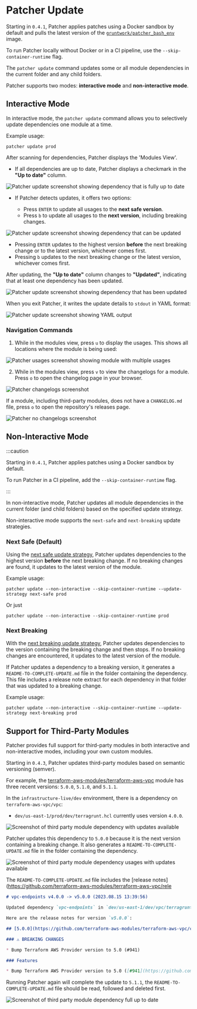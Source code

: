 # Patcher Update

Starting in `0.4.1`, Patcher applies patches using a Docker sandbox by default and pulls the latest version of the [`gruntwork/patcher_bash_env`](https://hub.docker.com/r/gruntwork/patcher_bash_env) image.  

To run Patcher locally without Docker or in a CI pipeline, use the `--skip-container-runtime` flag.  

The `patcher update` command updates some or all module dependencies in the current folder and any child folders.  

Patcher supports two modes: **interactive mode** and **non-interactive mode**.  

## Interactive Mode

In interactive mode, the `patcher update` command allows you to selectively update dependencies one module at a time.  

Example usage:
```
patcher update prod
```

After scanning for dependencies, Patcher displays the 'Modules View'.  

- If all dependencies are up to date, Patcher displays a checkmark in the **"Up to date"** column.  

![Patcher update screenshot showing dependency that is fully up to date](/img/guides/stay-up-to-date/patcher/patcher-update-overview-futd.png)  

- If Patcher detects updates, it offers two options:  
 
    * Press `ENTER` to update all usages to the **next safe version**.  
    * Press `b` to update all usages to the **next version**, including breaking changes.  

![Patcher update screenshot showing dependency that can be updated](/img/guides/stay-up-to-date/patcher/patcher-update-overview-update-available.png)  

- Pressing `ENTER` updates to the highest version **before** the next breaking change or to the latest version, whichever comes first.  
- Pressing `b` updates to the next breaking change or the latest version, whichever comes first.  

After updating, the **"Up to date"** column changes to **"Updated"**, indicating that at least one dependency has been updated.  

![Patcher update screenshot showing dependency that has been updated](/img/guides/stay-up-to-date/patcher/patcher-update-overview-updated.png)

When you exit Patcher, it writes the update details to `stdout` in YAML format:  

![Patcher update screenshot showing YAML output](/img/guides/stay-up-to-date/patcher/patcher-update-yaml-output.png)  

### Navigation Commands  

1. While in the modules view, press `u` to display the usages. This shows all locations where the module is being used:  

![Patcher usages screenshot showing module with multiple usages](/img/guides/stay-up-to-date/patcher/patcher-update-usages-update-available.png)  

2. While in the modules view, press `v` to view the changelogs for a module. Press `o` to open the changelog page in your browser.  

![Patcher changelogs screenshot](/img/guides/stay-up-to-date/patcher/patcher-update-changelog.png)  

If a module, including third-party modules, does not have a `CHANGELOG.md` file, press `o` to open the repository's releases page.  

![Patcher no changelogs screenshot](/img/guides/stay-up-to-date/patcher/patcher-update-no-changelog.png)  


## Non-Interactive Mode

:::caution  

Starting in `0.4.1`, Patcher applies patches using a Docker sandbox by default.  

To run Patcher in a CI pipeline, add the `--skip-container-runtime` flag.  

:::  

In non-interactive mode, Patcher updates all module dependencies in the current folder (and child folders) based on the specified update strategy.  

Non-interactive mode supports the `next-safe` and `next-breaking` update strategies.  

### Next Safe (Default)  

Using the [next safe update strategy](/2.0/docs/patcher/concepts/update-strategies/#next-safe-update-strategy-default), Patcher updates dependencies to the highest version **before** the next breaking change. If no breaking changes are found, it updates to the latest version of the module.  


Example usage:
```
patcher update --non-interactive --skip-container-runtime --update-strategy next-safe prod
```
Or just
```
patcher update --non-interactive --skip-container-runtime prod
```

### Next Breaking  

With the [next breaking update strategy](/2.0/docs/patcher/concepts/update-strategies#next-breaking-update-strategy), Patcher updates dependencies to the version containing the breaking change and then stops. If no breaking changes are encountered, it updates to the latest version of the module.  

If Patcher updates a dependency to a breaking version, it generates a `README-TO-COMPLETE-UPDATE.md` file in the folder containing the dependency. This file includes a release note extract for each dependency in that folder that was updated to a breaking change.  

Example usage:
```
patcher update --non-interactive --skip-container-runtime --update-strategy next-breaking prod
```

## Support for Third-Party Modules  

Patcher provides full support for third-party modules in both interactive and non-interactive modes, including your own custom modules.  

Starting in `0.4.3`, Patcher updates third-party modules based on semantic versioning (semver).  

For example, the [terraform-aws-modules/terraform-aws-vpc](https://github.com/terraform-aws-modules/terraform-aws-vpc) module has three recent versions: `5.0.0`, `5.1.0`, and `5.1.1`.  

In the `infrastructure-live/dev` environment, there is a dependency on `terraform-aws-vpc/vpc`:  
- `dev/us-east-1/prod/dev/terragrunt.hcl` currently uses version `4.0.0`.  

![Screenshot of third party module dependency with updates available](/img/guides/stay-up-to-date/patcher/patcher-update-overview-3p-update-available.png)  

Patcher updates this dependency to `5.0.0` because it is the next version containing a breaking change. It also generates a `README-TO-COMPLETE-UPDATE.md` file in the folder containing the dependency.  

![Screenshot of third party module dependency usages with updates available](/img/guides/stay-up-to-date/patcher/patcher-update-usages-3p-update-available.png)  

The `README-TO-COMPLETE-UPDATE.md` file includes the [release notes](https://github.com/terraform-aws-modules/terraform-aws-vpc/rele
```md
# vpc-endpoints v4.0.0 -> v5.0.0 (2023.08.15 13:39:56)

Updated dependency `vpc-endpoints` in `dev/us-east-1/dev/vpc/terragrunt.hcl` to version `v5.0.0`, which includes breaking changes. You MUST follow the instructions in the release notes to complete this update safely: https://github.com/terraform-aws-modules/terraform-aws-vpc/releases/tag/v5.0.0  

Here are the release notes for version `v5.0.0`:  

## [5.0.0](https://github.com/terraform-aws-modules/terraform-aws-vpc/compare/v4.0.2...v5.0.0) (2023-05-30)  

### ⚠ BREAKING CHANGES  

* Bump Terraform AWS Provider version to 5.0 (#941)  

### Features

* Bump Terraform AWS Provider version to 5.0 ([#941](https://github.com/terraform-aws-modules/terraform-aws-vpc/issues/941)) ([2517eb9](https://github.com/terraform-aws-modules/terraform-aws-vpc/commit/2517eb98a39500897feecd27178994055ee2eb5e))
```

Running Patcher again will complete the update to `5.1.1`, the `README-TO-COMPLETE-UPDATE.md` file should be read, followed and deleted first.

![Screenshot of third party module dependency full up to date](/img/guides/stay-up-to-date/patcher/patcher-report-overview-3p-futd.png)
